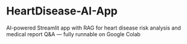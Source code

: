 # HeartDisease-AI-App
AI-powered Streamlit app with RAG for heart disease risk analysis and medical report Q&amp;A — fully runnable on Google Colab
